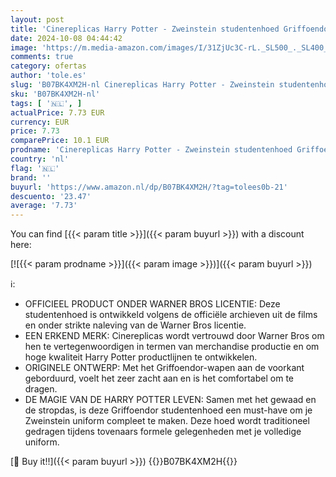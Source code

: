 ```yaml
---
layout: post
title: 'Cinereplicas Harry Potter - Zweinstein studentenhoed Griffoendor - Officiële licentie'
date: 2024-10-08 04:44:42
image: 'https://m.media-amazon.com/images/I/31ZjUc3C-rL._SL500_._SL400_.jpg'
comments: true
category: ofertas
author: 'tole.es'
slug: 'B07BK4XM2H-nl Cinereplicas Harry Potter - Zweinstein studentenhoed...'
sku: 'B07BK4XM2H-nl'
tags: [ '🇳🇱', ]
actualPrice: 7.73 EUR
currency: EUR
price: 7.73
comparePrice: 10.1 EUR
prodname: 'Cinereplicas Harry Potter - Zweinstein studentenhoed Griffoendor - Officiële licentie'
country: 'nl'
flag: '🇳🇱'
brand: ''
buyurl: 'https://www.amazon.nl/dp/B07BK4XM2H/?tag=tolees0b-21'
descuento: '23.47'
average: '7.73'
---
```


You can find [{{< param title >}}]({{< param buyurl >}}) with a discount here:

[![{{< param prodname >}}]({{< param image >}})]({{< param buyurl >}})

ℹ️:

- OFFICIEEL PRODUCT ONDER WARNER BROS LICENTIE: Deze studentenhoed is ontwikkeld volgens de officiële archieven uit de films en onder strikte naleving van de Warner Bros licentie.
- EEN ERKEND MERK: Cinereplicas wordt vertrouwd door Warner Bros om hen te vertegenwoordigen in termen van merchandise productie en om hoge kwaliteit Harry Potter productlijnen te ontwikkelen.
- ORIGINELE ONTWERP: Met het Griffoendor-wapen aan de voorkant geborduurd, voelt het zeer zacht aan en is het comfortabel om te dragen.
- DE MAGIE VAN DE HARRY POTTER LEVEN: Samen met het gewaad en de stropdas, is deze Griffoendor studentenhoed een must-have om je Zweinstein uniform compleet te maken. Deze hoed wordt traditioneel gedragen tijdens tovenaars formele gelegenheden met je volledige uniform.

[🛒 Buy it!!]({{< param buyurl >}})
{{<world>}}B07BK4XM2H{{</world>}}
